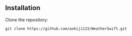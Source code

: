 ## Installation

Clone the repository:

   ```shell
   git clone https://github.com/aokiji123/WeatherSwift.git
